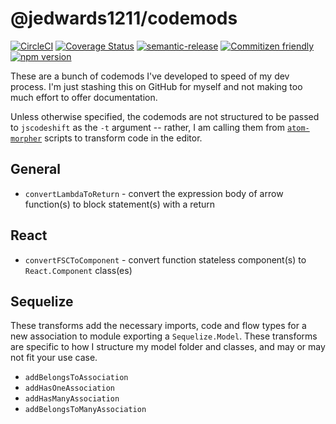 # @jedwards1211/codemods

[![CircleCI](https://circleci.com/gh/jedwards1211/codemods.svg?style=svg)](https://circleci.com/gh/jedwards1211/codemods)
[![Coverage Status](https://codecov.io/gh/jedwards1211/codemods/branch/master/graph/badge.svg)](https://codecov.io/gh/jedwards1211/codemods)
[![semantic-release](https://img.shields.io/badge/%20%20%F0%9F%93%A6%F0%9F%9A%80-semantic--release-e10079.svg)](https://github.com/semantic-release/semantic-release)
[![Commitizen friendly](https://img.shields.io/badge/commitizen-friendly-brightgreen.svg)](http://commitizen.github.io/cz-cli/)
[![npm version](https://badge.fury.io/js/codemods.svg)](https://badge.fury.io/js/codemods)

These are a bunch of codemods I've developed to speed of my dev process. I'm
just stashing this on GitHub for myself and not making too much effort to offer
documentation.

Unless otherwise specified, the codemods are not structured to be passed to
`jscodeshift` as the `-t` argument -- rather, I am calling them from
[`atom-morpher`](https://github.com/suchipi/atom-morpher) scripts to transform
code in the editor.

## General

- `convertLambdaToReturn` - convert the expression body of arrow function(s)
  to block statement(s) with a return

## React

- `convertFSCToComponent` - convert function stateless component(s) to
  `React.Component` class(es)

## Sequelize

These transforms add the necessary imports, code and flow types for a new
association to module exporting a `Sequelize.Model`. These transforms are
specific to how I structure my model folder and classes, and may or may not
fit your use case.

- `addBelongsToAssociation`
- `addHasOneAssociation`
- `addHasManyAssociation`
- `addBelongsToManyAssociation`
